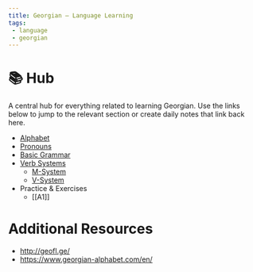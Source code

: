```yaml
---
title: Georgian – Language Learning
tags:
 - language
 - georgian
---
```

# 📚 Hub

A central hub for everything related to learning Georgian. Use the links below to jump to the relevant section or create daily notes that link back here.

- [Alphabet](Alphabet.md)
- [Pronouns](Pronouns.md)
- [Basic Grammar](Basic%20Grammar.md)
- [Verb Systems](Verbs/Systems.md)
	- [M-System](Verbs/M-System.md)
	- [V-System](Verbs/V-System.md)
- Practice & Exercises
	- [[A1]]


# Additional Resources

- http://geofl.ge/
- https://www.georgian-alphabet.com/en/